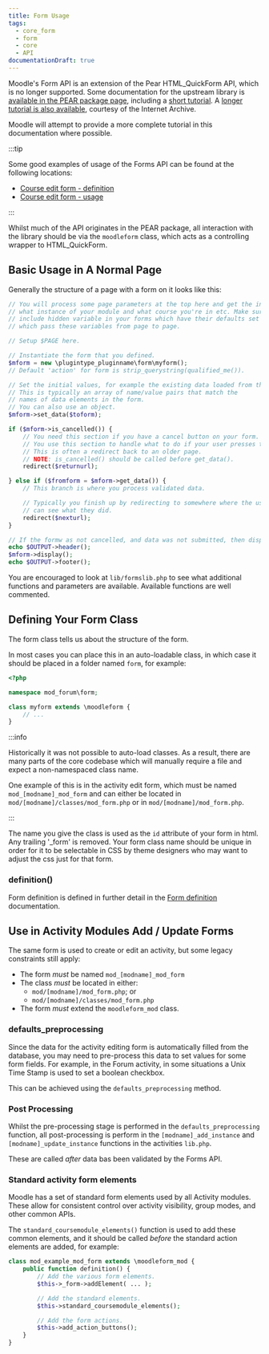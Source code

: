 ```yaml
---
title: Form Usage
tags:
  - core_form
  - form
  - core
  - API
documentationDraft: true
---
```


Moodle's Form API is an extension of the Pear HTML_QuickForm API, which is no longer supported. Some documentation for the upstream library is [available in the PEAR package page](http://pear.php.net/package/HTML_QuickForm), including a [short tutorial](http://pear.php.net/manual/en/package.html.html-quickform.tutorial.php). A [longer tutorial is also available](http://web.archive.org/web/20130630141100/http://www.midnighthax.com/quickform.php), courtesy of the Internet Archive.

Moodle will attempt to provide a more complete tutorial in this documentation where possible.

:::tip

Some good examples of usage of the Forms API can be found at the following locations:

- [Course edit form - definition](https://github.com/moodle/moodle/blob/master/course/edit_form.php)
- [Course edit form - usage](https://github.com/moodle/moodle/blob/master/course/edit.php)

:::

Whilst much of the API originates in the PEAR package, all interaction with the library should be via the `moodleform` class, which acts as a controlling wrapper to HTML_QuickForm.

## Basic Usage in A Normal Page

Generally the structure of a page with a form on it looks like this:

```php
// You will process some page parameters at the top here and get the info about
// what instance of your module and what course you're in etc. Make sure you
// include hidden variable in your forms which have their defaults set in set_data
// which pass these variables from page to page.

// Setup $PAGE here.

// Instantiate the form that you defined.
$mform = new \plugintype_pluginname\form\myform();
// Default 'action' for form is strip_querystring(qualified_me()).

// Set the initial values, for example the existing data loaded from the database.
// This is typically an array of name/value pairs that match the
// names of data elements in the form.
// You can also use an object.
$mform->set_data($toform);

if ($mform->is_cancelled()) {
    // You need this section if you have a cancel button on your form.
    // You use this section to handle what to do if your user presses the cancel button.
    // This is often a redirect back to an older page.
    // NOTE: is_cancelled() should be called before get_data().
    redirect($returnurl);

} else if ($fromform = $mform->get_data()) {
    // This branch is where you process validated data.

    // Typically you finish up by redirecting to somewhere where the user
    // can see what they did.
    redirect($nexturl);
}

// If the formw as not cancelled, and data was not submitted, then display the form.
echo $OUTPUT->header();
$mform->display();
echo $OUTPUT->footer();
```

You are encouraged to look at `lib/formslib.php` to see what additional functions and parameters are available. Available functions are well commented.

## Defining Your Form Class

The form class tells us about the structure of the form.

In most cases you can place this in an auto-loadable class, in which case it should be placed in a folder named `form`, for example:

```php title="mod/forum/classes/form/myform.php
<?php

namespace mod_forum\form;

class myform extends \moodleform {
    // ...
}
```

:::info

Historically it was not possible to auto-load classes. As a result, there are many parts of the core codebase which will manually require a file and expect a non-namespaced class name.

One example of this is in the activity edit form, which must be named `mod_[modname]_mod_form` and can either be located in `mod/[modname]/classes/mod_form.php` or in `mod/[modname]/mod_form.php`.

:::

The name you give the class is used as the `id` attribute of your form in html. Any trailing '_form' is removed. Your form class name should be unique in order for it to be selectable in CSS by theme designers who may want to adjust the css just for that form.

### definition()

Form definition is defined in further detail in the [Form definition](https://docs.moodle.org/dev/lib/formslib.php_Form_Definition) documentation.

## Use in Activity Modules Add / Update Forms

The same form is used to create or edit an activity, but some legacy constraints still apply:

- The form _must_ be named `mod_[modname]_mod_form`
- The class _must_ be located in either:
  - `mod/[modname]/mod_form.php`; or
  - `mod/[modname]/classes/mod_form.php`
- The form _must_ extend the `moodleform_mod` class.

### defaults_preprocessing

Since the data for the activity editing form is automatically filled from the database, you may need to pre-process this data to set values for some form fields. For example, in the Forum activity, in some situations a Unix Time Stamp is used to set a boolean checkbox.

This can be achieved using the `defaults_preprocessing` method.

### Post Processing

Whilst the pre-processing stage is performed in the `defaults_preprocessing` function, all post-processing is perform in the `[modname]_add_instance` and `[modname]_update_instance` functions in the activities `lib.php`.

These are called _after_ data bas been validated by the Forms API.

### Standard activity form elements

Moodle has a set of standard form elements used by all Activity modules. These allow for consistent control over activity visibility, group modes, and other common APIs.

The `standard_coursemodule_elements()` function is used to add these common elements, and it should be called _before_ the standard action elements are added, for example:

```php
class mod_example_mod_form extends \moodleform_mod {
    public function definition() {
        // Add the various form elements.
        $this->_form->addElement( ... );

        // Add the standard elements.
        $this->standard_coursemodule_elements();

        // Add the form actions.
        $this->add_action_buttons();
    }
}
```
